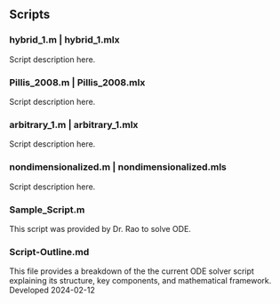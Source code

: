 ## Scripts

### hybrid_1.m | hybrid_1.mlx 

Script description here.

### Pillis_2008.m | Pillis_2008.mlx 

Script description here.

### arbitrary_1.m | arbitrary_1.mlx 

Script description here.

### nondimensionalized.m | nondimensionalized.mls

Script description here.

### Sample_Script.m 

This script was provided by Dr. Rao to solve ODE.

### Script-Outline.md
This file provides a breakdown of the the current ODE solver script explaining its structure, key components, and mathematical framework. Developed 2024-02-12
